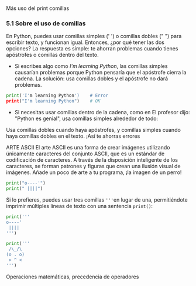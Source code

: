 # 

Más uso del print comillas
### 5.1 Sobre el uso de comillas

En Python, puedes usar comillas simples (' ') o comillas dobles (" ") para escribir texto, y funcionan igual. Entonces, ¿por qué tener las dos opciones? La respuesta es simple: te ahorran problemas cuando tienes apóstrofes o comillas dentro del texto.

* Si escribes algo como *I'm learning Python*, las comillas simples causarían problemas porque Python pensaría que el apóstrofe cierra la cadena. La solución: usa comillas dobles y el apóstrofe no dará problemas.

```py
print('I'm learning Python')    # Error
print("I'm learning Python")    # OK
```
* Si necesitas usar comillas dentro de la cadena, como en El profesor dijo: "Python es genial", usa comillas simples alrededor de todo:

Usa comillas dobles cuando haya apóstrofes, y comillas simples cuando haya comillas dobles en el texto. ¡Así te ahorras errores



ARTE ASCII
El arte ASCII es una forma de crear imágenes utilizando únicamente caracteres del conjunto ASCII, que es un estándar de codificación de caracteres. A través de la disposición inteligente de los caracteres, se forman patrones y figuras que crean una ilusión visual de imágenes. Añade un poco de arte a tu programa, ¡la imagen de un perro!

```py
print("o----'")
print(" ||||")
```

Si lo prefieres, puedes usar tres comillas `'''`en lugar de una, permitiéndote imprimir múltiples líneas de texto con una sentencia `print()`:

```py
print('''
o----'
 ||||
''')
```

```py
print('''
 /\_/\
(o . o)
 > ^ <
''')
```
Operaciones matemáticas, precedencia de operadores
